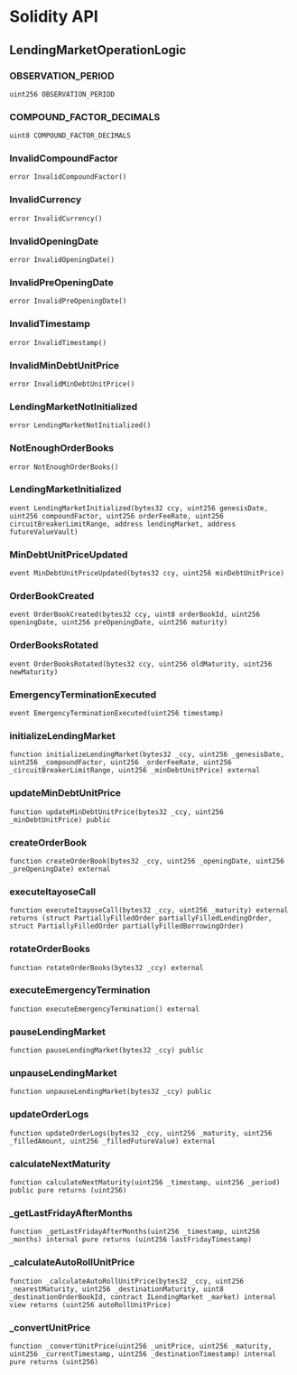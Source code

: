# Solidity API

## LendingMarketOperationLogic

### OBSERVATION_PERIOD

```solidity
uint256 OBSERVATION_PERIOD
```

### COMPOUND_FACTOR_DECIMALS

```solidity
uint8 COMPOUND_FACTOR_DECIMALS
```

### InvalidCompoundFactor

```solidity
error InvalidCompoundFactor()
```

### InvalidCurrency

```solidity
error InvalidCurrency()
```

### InvalidOpeningDate

```solidity
error InvalidOpeningDate()
```

### InvalidPreOpeningDate

```solidity
error InvalidPreOpeningDate()
```

### InvalidTimestamp

```solidity
error InvalidTimestamp()
```

### InvalidMinDebtUnitPrice

```solidity
error InvalidMinDebtUnitPrice()
```

### LendingMarketNotInitialized

```solidity
error LendingMarketNotInitialized()
```

### NotEnoughOrderBooks

```solidity
error NotEnoughOrderBooks()
```

### LendingMarketInitialized

```solidity
event LendingMarketInitialized(bytes32 ccy, uint256 genesisDate, uint256 compoundFactor, uint256 orderFeeRate, uint256 circuitBreakerLimitRange, address lendingMarket, address futureValueVault)
```

### MinDebtUnitPriceUpdated

```solidity
event MinDebtUnitPriceUpdated(bytes32 ccy, uint256 minDebtUnitPrice)
```

### OrderBookCreated

```solidity
event OrderBookCreated(bytes32 ccy, uint8 orderBookId, uint256 openingDate, uint256 preOpeningDate, uint256 maturity)
```

### OrderBooksRotated

```solidity
event OrderBooksRotated(bytes32 ccy, uint256 oldMaturity, uint256 newMaturity)
```

### EmergencyTerminationExecuted

```solidity
event EmergencyTerminationExecuted(uint256 timestamp)
```

### initializeLendingMarket

```solidity
function initializeLendingMarket(bytes32 _ccy, uint256 _genesisDate, uint256 _compoundFactor, uint256 _orderFeeRate, uint256 _circuitBreakerLimitRange, uint256 _minDebtUnitPrice) external
```

### updateMinDebtUnitPrice

```solidity
function updateMinDebtUnitPrice(bytes32 _ccy, uint256 _minDebtUnitPrice) public
```

### createOrderBook

```solidity
function createOrderBook(bytes32 _ccy, uint256 _openingDate, uint256 _preOpeningDate) external
```

### executeItayoseCall

```solidity
function executeItayoseCall(bytes32 _ccy, uint256 _maturity) external returns (struct PartiallyFilledOrder partiallyFilledLendingOrder, struct PartiallyFilledOrder partiallyFilledBorrowingOrder)
```

### rotateOrderBooks

```solidity
function rotateOrderBooks(bytes32 _ccy) external
```

### executeEmergencyTermination

```solidity
function executeEmergencyTermination() external
```

### pauseLendingMarket

```solidity
function pauseLendingMarket(bytes32 _ccy) public
```

### unpauseLendingMarket

```solidity
function unpauseLendingMarket(bytes32 _ccy) public
```

### updateOrderLogs

```solidity
function updateOrderLogs(bytes32 _ccy, uint256 _maturity, uint256 _filledAmount, uint256 _filledFutureValue) external
```

### calculateNextMaturity

```solidity
function calculateNextMaturity(uint256 _timestamp, uint256 _period) public pure returns (uint256)
```

### _getLastFridayAfterMonths

```solidity
function _getLastFridayAfterMonths(uint256 _timestamp, uint256 _months) internal pure returns (uint256 lastFridayTimestamp)
```

### _calculateAutoRollUnitPrice

```solidity
function _calculateAutoRollUnitPrice(bytes32 _ccy, uint256 _nearestMaturity, uint256 _destinationMaturity, uint8 _destinationOrderBookId, contract ILendingMarket _market) internal view returns (uint256 autoRollUnitPrice)
```

### _convertUnitPrice

```solidity
function _convertUnitPrice(uint256 _unitPrice, uint256 _maturity, uint256 _currentTimestamp, uint256 _destinationTimestamp) internal pure returns (uint256)
```

